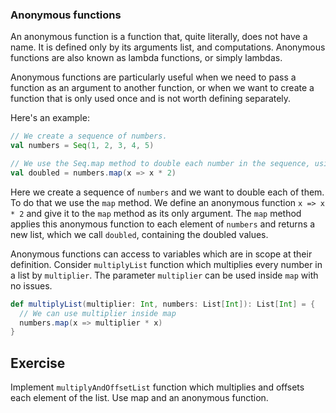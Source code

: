 ### Anonymous functions

An anonymous function is a function that, quite literally, does not have a name. It is defined only by its arguments list, and computations. Anonymous functions are also known as lambda functions, or simply lambdas.

Anonymous functions are particularly useful when we need to pass a function as an argument to another function, or when we want to create a function that is only used once and is not worth defining separately.

Here's an example:

```scala
// We create a sequence of numbers.
val numbers = Seq(1, 2, 3, 4, 5)

// We use the Seq.map method to double each number in the sequence, using an anonymous function.
val doubled = numbers.map(x => x * 2)
```

Here we create a sequence of `numbers` and we want to double each of them. To do that we use the `map` method. We define an anonymous function `x => x * 2` and give it to the `map` method as its only argument. The `map` method applies this anonymous function to each element of `numbers` and returns a new list, which we call `doubled`, containing the doubled values.

Anonymous functions can access to variables which are in scope at their 
definition.
Consider `multiplyList` function which multiplies every number in a list 
by `multiplier`. 
The parameter `multiplier` can be used inside `map` with no issues.  

```scala
def multiplyList(multiplier: Int, numbers: List[Int]): List[Int] = {
  // We can use multiplier inside map 
  numbers.map(x => multiplier * x)
}
```

## Exercise

Implement `multiplyAndOffsetList` function which multiplies and offsets each 
element of the list. Use map and an anonymous function. 
